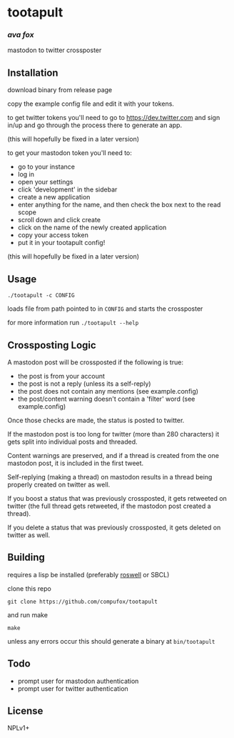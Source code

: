 # tootapult
### _ava fox_

mastodon to twitter crossposter

## Installation

download binary from release page

copy the example config file and edit it with your tokens.

to get twitter tokens you'll need to go to https://dev.twitter.com and sign in/up and go through the process there to generate an app.

(this will hopefully be fixed in a later version)

to get your mastodon token you'll need to:
- go to your instance
- log in
- open your settings
- click 'development' in the sidebar
- create a new application
- enter anything for the name, and then check the box next to the read scope
- scroll down and click create
- click on the name of the newly created application
- copy your access token
- put it in your tootapult config!

(this will hopefully be fixed in a later version)

## Usage

`./tootapult -c CONFIG`

loads file from path pointed to in `CONFIG` and starts the crossposter

for more information run `./tootapult --help`

## Crossposting Logic

A mastodon post will be crossposted if the following is true:
- the post is from your account
- the post is not a reply (unless its a self-reply)
- the post does not contain any mentions (see example.config)
- the post/content warning doesn't contain a 'filter' word (see example.config)

Once those checks are made, the status is posted to twitter.

If the mastodon post is too long for twitter (more than 280 characters) it gets split into individual posts and threaded.

Content warnings are preserved, and if a thread is created from the one mastodon post, it is included in the first tweet.

Self-replying (making a thread) on mastodon results in a thread being properly created on twitter as well.

If you boost a status that was previously crossposted, it gets retweeted on twitter (the full thread gets retweeted, if the mastodon post created a thread).

If you delete a status that was previously crossposted, it gets deleted on twitter as well.

## Building

requires a lisp be installed (preferably [roswell](https://github.com/roswell/roswell) or SBCL)

clone this repo

`git clone https://github.com/compufox/tootapult`

and run make

`make`

unless any errors occur this should generate a binary at `bin/tootapult`

## Todo

- prompt user for mastodon authentication
- prompt user for twitter authentication

## License

NPLv1+

